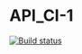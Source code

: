 # API_CI-1
[![Build status](https://ci.appveyor.com/api/projects/status/kq1se8e03ufie87s?svg=true)](https://ci.appveyor.com/project/TatyanaMilyutkina/api-ci-1)

